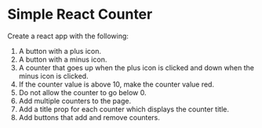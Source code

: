 # Simple React Counter

Create a react app with the following:
1. A button with a plus icon.
2. A button with a minus icon.
3. A counter that goes up when the plus icon is clicked and down when the minus icon is clicked.
4. If the counter value is above 10, make the counter value red.
5. Do not allow the counter to go below 0.
6. Add multiple counters to the page. 
7. Add a title prop for each counter which displays the counter title.
8. Add buttons that add and remove counters.

